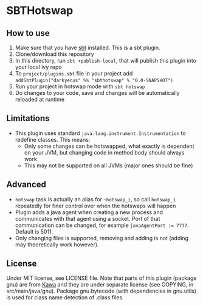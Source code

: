 # SBTHotswap

## How to use
1. Make sure that you have [sbt](http://www.scala-sbt.org) installed. This is a sbt plugin.
2. Clone/download this repository
3. In this directory, run `sbt +publish-local`, that will publish this plugin into your local ivy repo
4. To `project/plugins.sbt` file in your project add `addSbtPlugin("darkyenus" %% "sbthotswap" % "0.0-SNAPSHOT")`
5. Run your project in hotswap mode with `sbt hotswap`
6. Do changes to your code, save and changes will be automatically reloaded at runtime

## Limitations
- This plugin uses standard `java.lang.instrument.Instrumentation` to redefine classes. This means:
  - Only some changes can be hotswapped, what exactly is dependent on your JVM, but changing code in method body should always work
  - This may not be supported on all JVMs (major ones should be fine)

## Advanced
- `hotswap` task is actually an alias for `~hotswap_i`, so call `hotswap_i` repeatedly for finer control over when the hotswaps will happen
- Plugin adds a java agent when creating a new process and communicates with that agent using a socket. Port of that communication can be changed, for example `javaAgentPort := 7777`. Default is 5011.
- Only changing files is supported, removing and adding is not (adding may theoretically work however).

## License
Under MIT license, see LICENSE file.
Note that parts of this plugin (package gnu) are from [Kawa](https://www.gnu.org/software/kawa/) and they are under separate license (see COPYING, in src/main/java/gnu).
Package gnu.bytecode (with dependencies in gnu.utils) is used for class name detection of .class files.
